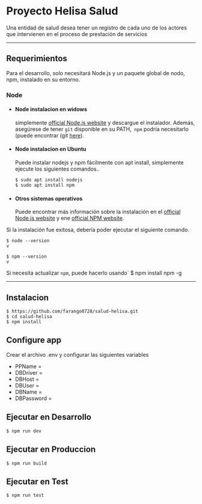 # Proyecto Helisa Salud

Una entidad de salud desea tener un registro de cada uno de los actores que intervienen en el
proceso de prestación de servicios

---
## Requerimientos

Para el desarrollo, solo necesitará Node.js y un paquete global de nodo, npm, instalado en su entorno.

### Node
- #### Node instalacion en widows

  simplemente [official Node.js website](https://nodejs.org/) y descargue el instalador.
Además, asegúrese de tener `git` disponible en su PATH,` npm` podría necesitarlo (puede encontrar (git [here](https://git-scm.com/)).

- #### Node instalacion en Ubuntu

  Puede instalar nodejs y npm fácilmente con apt install, simplemente ejecute los siguientes comandos..

      $ sudo apt install nodejs
      $ sudo apt install npm

- #### Otros sistemas operativos
  Puede encontrar más información sobre la instalación en el [official Node.js website](https://nodejs.org/) y ene [official NPM website](https://npmjs.org/).

Si la instalación fue exitosa, debería poder ejecutar el siguiente comando.

    $ node --version
    v

    $ npm --version
    v

Si necesita actualizar `npm`, puede hacerlo usando`
    $ npm install npm -g

---

## Instalacion

    $ https://github.com/farango0728/salud-helisa.git
    $ cd salud-helisa
    $ npm install

## Configure app

Crear el archivo .env y configurar las siguientes variables

- PPName = 
- DBDriver = 
- DBHost = 
- DBUser = 
- DBName = 
- DBPassword = 

## Ejecutar en Desarrollo

    $ npm run dev

## Ejecutar en Produccion

    $ npm run build
    
## Ejecutar en Test

    $ npm run test

